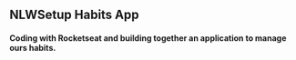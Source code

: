 ## NLWSetup Habits App

#### Coding with Rocketseat and building together an application to manage ours habits.